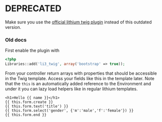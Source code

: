 # DEPRECATED

Make sure you use the [official lithium twig plugin](http://github.com/unionofrad/li3_twig) instead of this outdated version.

### Old docs

First enable the plugin with 

```php
<?php
Libraries::add('li3_twig', array('bootstrap' => true));
```

From your controller return arrays with properties that should be accessible in the Twig template.
Access your fields like this in the template later.
Note that the `this` is an automatically added reference to the Environment and under it you can lazy load
helpers like in regular lithium templates.

```jinja
<h1>Hello {{ name }}</h1>
{{ this.form.create }}
{{ this.form.text('title') }}
{{ this.form.select('gender', {'m':'male','f':'female'}) }}
{{ this.form.end }}
```
